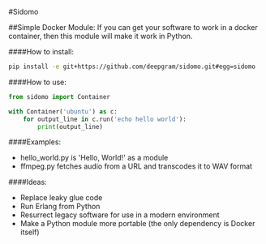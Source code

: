 #Sidomo

##Simple Docker Module: If you can get your software to work in a docker container, then this module will make it work in Python.

####How to install:
```bash
pip install -e git+https://github.com/deepgram/sidomo.git#egg=sidomo
```

####How to use:
```python
from sidomo import Container

with Container('ubuntu') as c:
    for output_line in c.run('echo hello world'):
        print(output_line)
```

####Examples:
- hello_world.py is 'Hello, World!' as a module
- ffmpeg.py fetches audio from a URL and transcodes it to WAV format

####Ideas:
- Replace leaky glue code
- Run Erlang from Python
- Resurrect legacy software for use in a modern environment
- Make a Python module more portable (the only dependency is Docker itself)
